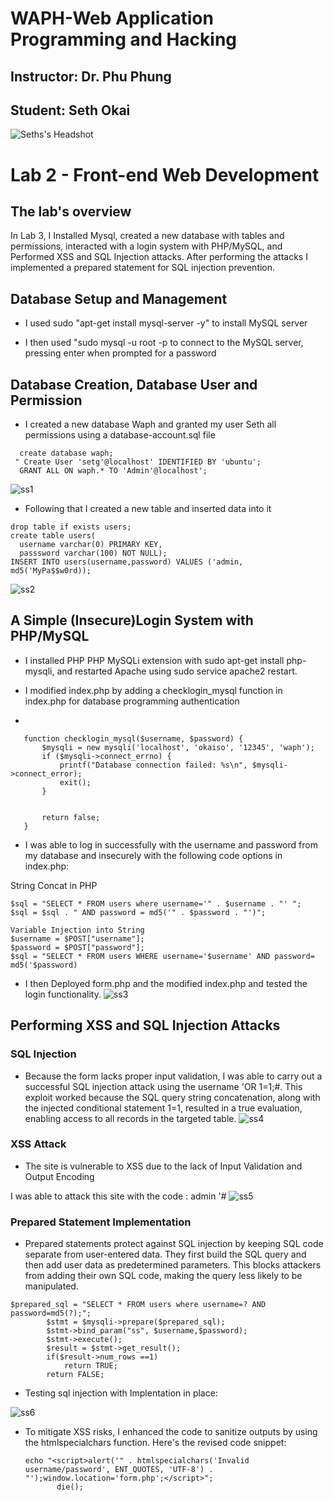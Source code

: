 # WAPH-Web Application Programming and Hacking

## Instructor: Dr. Phu Phung

## Student: Seth Okai

![Seths's Headshot](Images/headshot.jpg)

# Lab 2 - Front-end Web Development 

## The lab's overview

In Lab 3, I Installed Mysql, created a new database with tables and permissions, interacted with a login system with PHP/MySQL, and Performed XSS and SQL Injection attacks. After performing the attacks I implemented a prepared statement for SQL injection prevention.

## Database Setup and Management
 - I used sudo "apt-get install mysql-server -y" to install MySQL server
   
 - I then used "sudo mysql -u root -p to connect to the MySQL server, pressing enter when prompted for a password

## Database Creation, Database User and Permission 

 - I created a new database Waph and granted my user Seth all permissions using a database-account.sql file
   
 ```
   create database waph;
  " Create User 'setg'@localhost' IDENTIFIED BY 'ubuntu';
   GRANT ALL ON waph.* TO 'Admin'@localhost';
```

![ss1](Images/ss1.png)

- Following that I created a new table and inserted data into it
```
drop table if exists users;
create table users(
  username varchar(0) PRIMARY KEY,
  passsword varchar(100) NOT NULL);
INSERT INTO users(username,password) VALUES ('admin, md5('MyPa$$w0rd));

```

![ss2](Images/ss2.png)

## A Simple (Insecure)Login System with PHP/MySQL

- I installed PHP PHP MySQLi extension with sudo apt-get install php-mysqli, and restarted Apache using sudo service apache2 restart.
  
-  I modified index.php by adding a checklogin_mysql function in index.php for database programming authentication
- 
 ```
	function checklogin_mysql($username, $password) {
		$mysqli = new mysqli('localhost', 'okaiso', '12345', 'waph');
		if ($mysqli->connect_errno) {
			printf("Database connection failed: %s\n", $mysqli->connect_error);
			exit(); 
		}

		
		return false;
	}
```

- I was able to log in successfully with the username and password from my database and 
insecurely with the following code options in index.php:

String Concat in PHP 

```
$sql = "SELECT * FROM users where username='" . $username . "' "; 
$sql = $sql . " AND password = md5('" . $password . "')";
```

```
Variable Injection into String 
$username = $POST["username"]; 
$password = $POST["password"]; 
$sql = "SELECT * FROM users WHERE username='$username' AND password= md5('$password)
```


-  I then Deployed form.php and the modified index.php and tested the login functionality.
  ![ss3](Images/ss3.png)

## Performing XSS and SQL Injection Attacks

### SQL Injection

- Because the form lacks proper input validation, I was able to carry out a successful SQL injection attack using the username 'OR 1=1;#. This exploit worked because the SQL query string concatenation, along with the injected conditional statement 1=1, resulted in a true evaluation, enabling access to all records in the targeted table.
 ![ss4](Images/ss4.png)

### XSS Attack
- The site is vulnerable to XSS due to the lack of Input Validation and Output Encoding
  
I was able to attack this site with the code : admin '#<script>alert(document.cookie)</script>
![ss5](Images/ss5.png)


### Prepared Statement Implementation

- Prepared statements protect against SQL injection by keeping SQL code separate from user-entered data. They first build the SQL query and then add user data as predetermined parameters. This blocks attackers from adding their own SQL code, making the query less likely to be manipulated.
```
$prepared_sql = "SELECT * FROM users where username=? AND password=md5(?);";
		$stmt = $mysqli->prepare($prepared_sql);
		$stmt->bind_param("ss", $username,$password);
		$stmt->execute();
		$result = $stmt->get_result();
		if($result->num_rows ==1)
			return TRUE;
		return FALSE;
```

- Testing sql injection with Implentation in place:

![ss6](Images/ss6.png)

- To mitigate XSS risks, I enhanced the code to sanitize outputs by using the htmlspecialchars function. Here's the revised code snippet:
  ```
  echo "<script>alert('" . htmlspecialchars('Invalid username/password', ENT_QUOTES, 'UTF-8') . "');window.location='form.php';</script>";
		 die();
  ```
  

  
